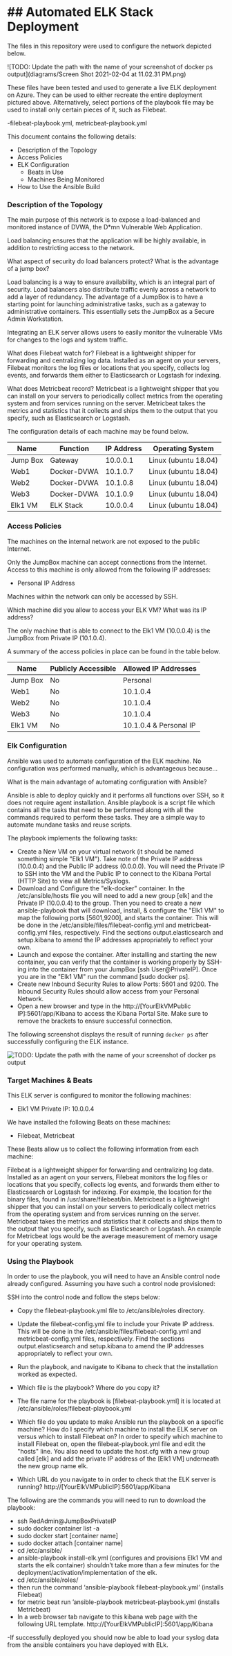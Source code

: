 # ## Automated ELK Stack Deployment

The files in this repository were used to configure the network depicted below.

![TODO: Update the path with the name of your screenshot of docker ps output](diagrams/Screen Shot 2021-02-04 at 11.02.31 PM.png)

These files have been tested and used to generate a live ELK deployment on Azure. They can be used to either recreate the entire deployment pictured above. Alternatively, select portions of the playbook file may be used to install only certain pieces of it, such as Filebeat.

  -filebeat-playbook.yml,  metricbeat-playbook.yml

This document contains the following details:
- Description of the Topology
- Access Policies
- ELK Configuration
  - Beats in Use
  - Machines Being Monitored
- How to Use the Ansible Build


### Description of the Topology

The main purpose of this network is to expose a load-balanced and monitored instance of DVWA, the D*mn Vulnerable Web Application.

Load balancing ensures that the application will be highly available, in addition to restricting access to the network.

What aspect of security do load balancers protect? What is the advantage of a jump box?

Load balancing is a way to ensure availability, which is an integral part of security. Load balancers also distribute traffic evenly across a network to add a layer of redundancy. The advantage of a JumpBox is to have a starting point for launching administrative tasks, such as a gateway to administrative containers. This essentially sets the JumpBox as a Secure Admin Workstation.

Integrating an ELK server allows users to easily monitor the vulnerable VMs for changes to the logs and system traffic.

What does Filebeat watch for?
Filebeat is a lightweight shipper for forwarding and centralizing log data. Installed as an agent on your servers, Filebeat monitors the log files or locations that you specify, collects log events, and forwards them either to Elasticsearch or Logstash for indexing.

What does Metricbeat record?
Metricbeat is a lightweight shipper that you can install on your servers to periodically collect metrics from the operating system and from services running on the server. Metricbeat takes the metrics and statistics that it collects and ships them to the output that you specify, such as Elasticsearch or Logstash.

The configuration details of each machine may be found below.


| Name     | Function    | IP Address | Operating System    |
|----------|-------------|------------|---------------------|
| Jump Box | Gateway     | 10.0.0.1   | Linux (ubuntu 18.04)|
| Web1     | Docker-DVWA | 10.1.0.7   | Linux (ubuntu 18.04)|
| Web2     | Docker-DVWA | 10.1.0.8   | Linux (ubuntu 18.04)|
| Web3     | Docker-DVWA | 10.1.0.9   | Linux (ubuntu 18.04)|
| Elk1 VM  | ELK Stack   | 10.0.0.4   | Linux (ubuntu 18.04)|
### Access Policies

The machines on the internal network are not exposed to the public Internet.

Only the JumpBox machine can accept connections from the Internet. Access to this machine is only allowed from the following IP addresses:
- Personal IP Address

Machines within the network can only be accessed by SSH.

Which machine did you allow to access your ELK VM? What was its IP address?

The only machine that is able to connect to the Elk1 VM (10.0.0.4) is the JumpBox from Private IP (10.1.0.4).

A summary of the access policies in place can be found in the table below.

| Name     | Publicly Accessible | Allowed IP Addresses  |
|----------|---------------------|-----------------------|
| Jump Box | No                  | Personal              |
| Web1     | No                  | 10.1.0.4              |
| Web2     | No                  | 10.1.0.4              |
| Web3     | No                  | 10.1.0.4              |
| Elk1 VM  | No                  | 10.1.0.4 & Personal IP|


### Elk Configuration

Ansible was used to automate configuration of the ELK machine. No configuration was performed manually, which is advantageous because...

What is the main advantage of automating configuration with Ansible?

Ansible is able to deploy quickly and it performs all functions over SSH, so it does not require agent installation. Ansible playbook is a script file which contains all the tasks that need to be performed along with all the commands required to perform these tasks. They are a simple way to automate mundane tasks and reuse scripts.  

The playbook implements the following tasks:

 - Create a New VM on your virtual network (it should be named something simple "Elk1 VM"). Take note of the Private IP address (10.0.0.4) and the Public IP address (0.0.0.0). You will need the Private IP to SSH into the VM and the Public IP to connect to the Kibana Portal (HTTP Site) to view all Metrics/Syslogs.
- Download and Configure the "elk-docker" container. In the /etc/ansible/hosts file you will need to add a new group [elk] and the Private IP (10.0.0.4) to the group. Then you need to create a new ansible-playbook that will download, install, & configure the "Elk1 VM" to map the following ports [5601,9200], and starts the container. This will be done in the /etc/ansible/files/filebeat-config.yml and metricbeat-config.yml files, respectively. Find the sections output.elasticsearch and setup.kibana to amend the IP addresses appropriately to reflect your own.
- Launch and expose the container. After installing and starting the new container, you can verify that the container is working properly by SSH-ing into the container from your JumpBox [ssh User@PrivateIP]. Once you are in the "Elk1 VM" run the command [sudo docker ps].
- Create new Inbound Security Rules to allow Ports: 5601 and 9200. The Inbound Security Rules should allow access from your Personal Network.
- Open a new browser and type in the http://[YourElkVMPublic IP]:5601/app/Kibana to access the Kibana Portal Site. Make sure to remove the brackets to ensure successful connection.


The following screenshot displays the result of running `docker ps` after successfully configuring the ELK instance.

![TODO: Update the path with the name of your screenshot of docker ps output](Images/docker_ps_output.png)

### Target Machines & Beats
This ELK server is configured to monitor the following machines:

- Elk1 VM Private IP: 10.0.0.4

We have installed the following Beats on these machines:
- Filebeat, Metricbeat

These Beats allow us to collect the following information from each machine:

Filebeat is a lightweight shipper for forwarding and centralizing log data. Installed as an agent on your servers, Filebeat monitors the log files or locations that you specify, collects log events, and forwards them either to Elasticsearch or Logstash for indexing. For example, the location for the binary files, found in /usr/share/filebeat/bin. Metricbeat is a lightweight shipper that you can install on your servers to periodically collect metrics from the operating system and from services running on the server. Metricbeat takes the metrics and statistics that it collects and ships them to the output that you specify, such as Elasticsearch or Logstash. An example for Metricbeat logs would be the average measurement of memory usage for your operating system.


### Using the Playbook
In order to use the playbook, you will need to have an Ansible control node already configured. Assuming you have such a control node provisioned:

SSH into the control node and follow the steps below:
- Copy the filebeat-playbook.yml file to /etc/ansible/roles directory.
- Update the filebeat-config.yml file to include your Private IP address. This will be done in the /etc/ansible/files/filebeat-config.yml and metricbeat-config.yml files, respectively. Find the sections output.elasticsearch and setup.kibana to amend the IP addresses appropriately to reflect your own.
- Run the playbook, and navigate to Kibana to check that the installation worked as expected.


- Which file is the playbook? Where do you copy it?
- The file name for the playbook is [filebeat-playbook.yml] it is located at /etc/ansible/roles/filebeat-playbook.yml
- Which file do you update to make Ansible run the playbook on a specific machine? How do I specify which machine to install the ELK server on versus which to install Filebeat on?  In order to specify which machine to install Filebeat on, open the filebeat-playbook.yml file and edit the "hosts" line. You also need to update the host.cfg with a new group called [elk] and add the private IP address of the [Elk1 VM] underneath the new group name elk.
- Which URL do you navigate to in order to check that the ELK server is running?
http://[YourElkVMPublicIP]:5601/app/Kibana


The following are the commands you will need to run to download the playbook:

- ssh RedAdmin@JumpBoxPrivateIP     
- sudo docker container list -a
- sudo docker start [container name]
- sudo docker attach [container name]
- cd /etc/ansible/
- ansible-playbook install-elk.yml (configures and provisions Elk1 VM and starts the elk container) shouldn’t take more than a few minutes for the deployment/activation/implementation of the elk.
- cd /etc/ansible/roles/
- then run the command ‘ansible-playbook filebeat-playbook.yml’ (installs Filebeat)   
- for metric beat run ’ansible-playbook metricbeat-playbook.yml (installs Metricbeat)
- In a web browser tab navigate to this kibana web page with the following URL template. http://[YourElkVMPublicIP]:5601/app/Kibana    

-If successfully deployed you should now be able to load your syslog data from the ansible containers you have deployed with ELk.
